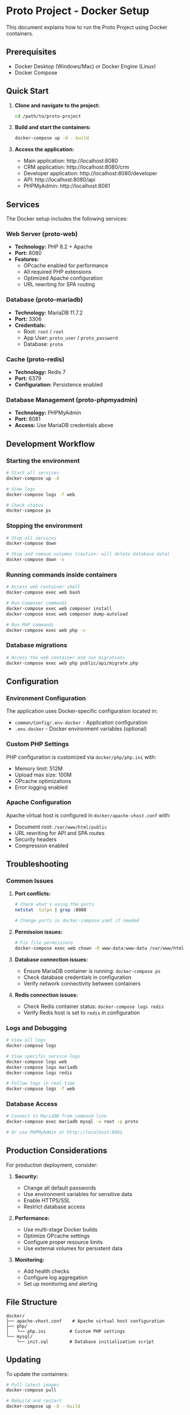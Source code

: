 # Proto Project - Docker Setup

This document explains how to run the Proto Project using Docker containers.

## Prerequisites

- Docker Desktop (Windows/Mac) or Docker Engine (Linux)
- Docker Compose

## Quick Start

1. **Clone and navigate to the project:**
   ```bash
   cd /path/to/proto-project
   ```

2. **Build and start the containers:**
   ```bash
   docker-compose up -d --build
   ```

3. **Access the application:**
   - Main application: http://localhost:8080
   - CRM application: http://localhost:8080/crm
   - Developer application: http://localhost:8080/developer
   - API: http://localhost:8080/api
   - PHPMyAdmin: http://localhost:8081

## Services

The Docker setup includes the following services:

### Web Server (proto-web)
- **Technology:** PHP 8.2 + Apache
- **Port:** 8080
- **Features:**
  - OPcache enabled for performance
  - All required PHP extensions
  - Optimized Apache configuration
  - URL rewriting for SPA routing

### Database (proto-mariadb)
- **Technology:** MariaDB 11.7.2
- **Port:** 3306
- **Credentials:**
  - Root: `root` / `root`
  - App User: `proto_user` / `proto_password`
  - Database: `proto`

### Cache (proto-redis)
- **Technology:** Redis 7
- **Port:** 6379
- **Configuration:** Persistence enabled

### Database Management (proto-phpmyadmin)
- **Technology:** PHPMyAdmin
- **Port:** 8081
- **Access:** Use MariaDB credentials above

## Development Workflow

### Starting the environment
```bash
# Start all services
docker-compose up -d

# View logs
docker-compose logs -f web

# Check status
docker-compose ps
```

### Stopping the environment
```bash
# Stop all services
docker-compose down

# Stop and remove volumes (caution: will delete database data)
docker-compose down -v
```

### Running commands inside containers
```bash
# Access web container shell
docker-compose exec web bash

# Run Composer commands
docker-compose exec web composer install
docker-compose exec web composer dump-autoload

# Run PHP commands
docker-compose exec web php -v
```

### Database migrations
```bash
# Access the web container and run migrations
docker-compose exec web php public/api/migrate.php
```

## Configuration

### Environment Configuration
The application uses Docker-specific configuration located in:
- `common/Config/.env-docker` - Application configuration
- `.env.docker` - Docker environment variables (optional)

### Custom PHP Settings
PHP configuration is customized via `docker/php/php.ini` with:
- Memory limit: 512M
- Upload max size: 100M
- OPcache optimizations
- Error logging enabled

### Apache Configuration
Apache virtual host is configured in `docker/apache-vhost.conf` with:
- Document root: `/var/www/html/public`
- URL rewriting for API and SPA routes
- Security headers
- Compression enabled

## Troubleshooting

### Common Issues

1. **Port conflicts:**
   ```bash
   # Check what's using the ports
   netstat -tulpn | grep :8080

   # Change ports in docker-compose.yaml if needed
   ```

2. **Permission issues:**
   ```bash
   # Fix file permissions
   docker-compose exec web chown -R www-data:www-data /var/www/html
   ```

3. **Database connection issues:**
   - Ensure MariaDB container is running: `docker-compose ps`
   - Check database credentials in configuration
   - Verify network connectivity between containers

4. **Redis connection issues:**
   - Check Redis container status: `docker-compose logs redis`
   - Verify Redis host is set to `redis` in configuration

### Logs and Debugging
```bash
# View all logs
docker-compose logs

# View specific service logs
docker-compose logs web
docker-compose logs mariadb
docker-compose logs redis

# Follow logs in real-time
docker-compose logs -f web
```

### Database Access
```bash
# Connect to MariaDB from command line
docker-compose exec mariadb mysql -u root -p proto

# Or use PHPMyAdmin at http://localhost:8081
```

## Production Considerations

For production deployment, consider:

1. **Security:**
   - Change all default passwords
   - Use environment variables for sensitive data
   - Enable HTTPS/SSL
   - Restrict database access

2. **Performance:**
   - Use multi-stage Docker builds
   - Optimize OPcache settings
   - Configure proper resource limits
   - Use external volumes for persistent data

3. **Monitoring:**
   - Add health checks
   - Configure log aggregation
   - Set up monitoring and alerting

## File Structure

```
docker/
├── apache-vhost.conf    # Apache virtual host configuration
├── php/
│   └── php.ini         # Custom PHP settings
└── mysql/
    └── init.sql        # Database initialization script
```

## Updating

To update the containers:

```bash
# Pull latest images
docker-compose pull

# Rebuild and restart
docker-compose up -d --build
```
